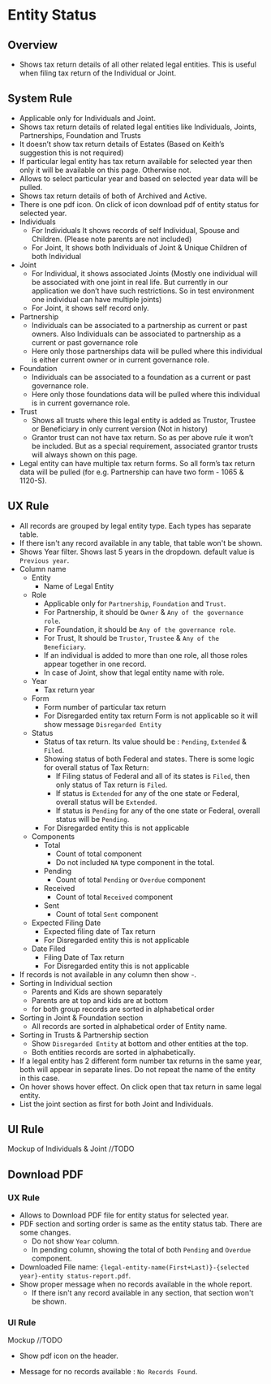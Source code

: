 # Entity Status

## Overview

- Shows tax return details of all other related legal entities. This is useful when filing tax return of the Individual or Joint.



## System Rule

- Applicable only for Individuals and Joint.
- Shows tax return details of related legal entities like Individuals, Joints, Partnerships, Foundation and Trusts 
- It doesn’t show tax return details of Estates (Based on Keith’s suggestion this is not required)
- If particular legal entity has tax return available for selected year then only it will be available on this page. Otherwise not.
- Allows to select particular year and based on selected year data will be pulled. 
- Shows tax return details of both of Archived and Active.
- There is one pdf icon. On click of icon download pdf of entity status for selected year.
- Individuals
  - For Individuals It shows records of self Individual, Spouse and Children. (Please note parents are not included)
  - For Joint, It shows both Individuals of Joint & Unique Children of both Individual
- Joint
  - For Individual, it shows associated Joints (Mostly one individual will be associated with one joint in real life. But currently in our application we don’t have such restrictions. So in test environment one individual can have multiple joints)
  - For Joint, it shows self record only.
- Partnership
  - Individuals can be associated to a partnership as current or past owners. Also Individuals can be associated to partnership as a current or past governance role
  - Here only those partnerships data will be pulled where this individual is either current owner or in current governance role.
- Foundation
  - Individuals can be associated to a foundation as a current or past governance role.
  - Here only those foundations data will be pulled where this individual is in current governance role.
- Trust
  - Shows all trusts where this legal entity is added as Trustor, Trustee or Beneficiary in only current version (Not in history)
  - Grantor trust can not have tax return. So as per above rule it won’t be included. But as a special requirement, associated grantor trusts will always shown on this page.
- Legal entity can have multiple tax return forms. So all form’s tax return data will be pulled (for e.g. Partnership can have two form - 1065 & 1120-S).



## UX Rule

- All records are grouped by legal entity type. Each types has separate table.
- If there isn't any record available in any table, that table won't be shown.
- Shows Year filter. Shows last 5 years in the dropdown. default value is `Previous year`.
- Column name
  - Entity
    - Name of Legal Entity
  - Role
    - Applicable only for `Partnership`, `Foundation` and `Trust`.
    - For Partnership, it should be `Owner` & `Any of the governance role`.
    - For Foundation, it should be  `Any of the governance role`.
    - For Trust, It should be `Trustor`, `Trustee` & `Any of the Beneficiary`.
    - If an individual is added to more than one role, all those roles appear together in one record.
    - In case of Joint, show that legal entity name with role.
  - Year
    - Tax return year
  - Form
    - Form number of particular tax return
    - For Disregarded entity tax return Form is not applicable so it will show message `Disregarded Entity`
  - Status
    - Status of tax return. Its value should be : `Pending`, `Extended` & `Filed`.
    - Showing status of both Federal and states. There is some logic for overall status of Tax Return:
      - If Filing status of Federal and all of its states is `Filed`, then only status of Tax return is `Filed`. 
      - If status is `Extended` for any of the one state or Federal, overall status will be `Extended`.
      - If status is `Pending` for any of the one state or Federal, overall status will be `Pending`.
    - For Disregarded entity this is not applicable
  - Components
    - Total
      - Count of total component
      - Do not included `NA` type component in the total.
    - Pending
      - Count of total `Pending` or `Overdue` component
    - Received
      - Count of total `Received` component
    - Sent
      - Count of total `Sent` component
  - Expected Filing Date
    - Expected filing date of Tax return
    - For Disregarded entity this is not applicable
  - Date Filed
    - Filing Date of Tax return
    - For Disregarded entity this is not applicable
- If records is not available in any column then show -.
- Sorting in Individual section   
  - Parents and Kids are shown separately
  - Parents are at top and kids are at bottom
  - for both group records are sorted in alphabetical order
- Sorting in Joint & Foundation section
  - All records are sorted in alphabetical order of Entity name.
- Sorting in Trusts & Partnership section
  - Show `Disregarded Entity` at bottom and other entities at the top.
  - Both entities records are sorted in alphabetically.
- If a legal entity has 2 different form number tax returns in the same year, both will appear in separate lines. Do not repeat the name of the entity in this case.
- On hover shows hover effect. On click open that tax return in same legal entity.
- List the joint section as first for both Joint and Individuals.

## UI Rule

Mockup of Individuals & Joint //TODO



## Download PDF

### UX Rule

- Allows to Download PDF file for entity status for selected year.
- PDF section and sorting order is same as the entity status tab. There are some changes.
  - Do not show `Year` column.
  - In pending column, showing the total of both `Pending` and `Overdue` component. 
- Downloaded File name: `{legal-entity-name(First+Last)}-{selected year}-entity status-report.pdf`. 
- Show proper message when no records available in the whole report.
  - If there isn't any record available in any section, that section won't be shown.

### UI Rule

Mockup //TODO

- Show pdf icon on the header.

- Message for no records available : `No Records Found`.


